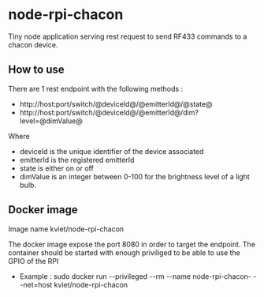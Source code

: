 # node-rpi-chacon

Tiny node application serving rest request to send RF433 commands to a chacon device.

## How to use
There are 1 rest endpoint with the following methods : 
* http://host:port/switch/@deviceId@/@emitterId@/@state@
* http://host:port/switch/@deviceId@/@emitterId@/dim?level=@dimValue@

Where 
* deviceId is the unique identifier of the device associated
* emitterId is the registered emitterId
* state is either on or off
* dimValue is an integer between 0-100 for the brightness level of a light bulb.

## Docker image 
Image name kviet/node-rpi-chacon

The docker image expose the port 8080 in order to target the endpoint. 
The container should be started with enough priviliged to be able to use the GPIO of the RPI

* Example : 
sudo docker run --privileged --rm --name node-rpi-chacon- --net=host kviet/node-rpi-chacon
